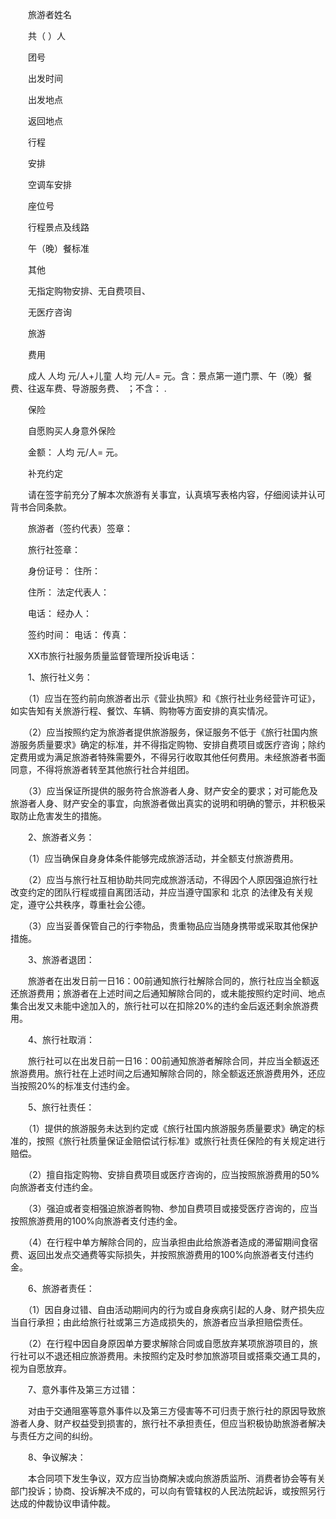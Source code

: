 
 


　　旅游者姓名


　　共（ ）人


　　团号


　　出发时间


　　出发地点


　　返回地点


　　行程


　　安排


　　空调车安排


　　座位号


　　行程景点及线路


　　午（晚）餐标准


　　其他


　　无指定购物安排、无自费项目、


　　无医疗咨询


　　旅游


　　费用


　　成人 人均        元/人+儿童 人均        元/人= 元。含：景点第一道门票、午（晚）餐费、往返车费、导游服务费、 ；不含： .


　　保险


　　自愿购买人身意外保险


　　金额： 人均        元/人= 元。


　　补充约定


　　请在签字前充分了解本次旅游有关事宜，认真填写表格内容，仔细阅读并认可背书合同条款。


　　旅游者（签约代表）签章：


　　旅行社签章：


　　身份证号： 住所：


　　住所： 法定代表人：


　　电话： 经办人：


　　签约时间： 电话： 传真：


　　XX市旅行社服务质量监督管理所投诉电话：


　　1、旅行社义务：


　　（1）应当在签约前向旅游者出示《营业执照》和《旅行社业务经营许可证》，如实告知有关旅游行程、餐饮、车辆、购物等方面安排的真实情况。


　　（2）应当按照约定为旅游者提供旅游服务，保证服务不低于《旅行社国内旅游服务质量要求》确定的标准，并不得指定购物、安排自费项目或医疗咨询；除约定费用或为满足旅游者特殊需要外，不得另行收取其他任何费用。未经旅游者书面同意，不得将旅游者转至其他旅行社合并组团。


　　（3）应当保证所提供的服务符合旅游者人身、财产安全的要求；对可能危及旅游者人身、财产安全的事宜，向旅游者做出真实的说明和明确的警示，并积极采取防止危害发生的措施。


　　2、旅游者义务：


　　（1）应当确保自身身体条件能够完成旅游活动，并全额支付旅游费用。


　　（2）应当与旅行社互相协助共同完成旅游活动，不得因个人原因强迫旅行社改变约定的团队行程或擅自离团活动，并应当遵守国家和
北京
的法律及有关规定，遵守公共秩序，尊重社会公德。


　　（3）应当妥善保管自己的行李物品，贵重物品应当随身携带或采取其他保护措施。


　　3、旅游者退团：


　　旅游者在出发日前一日16：00前通知旅行社解除合同的，旅行社应当全额返还旅游费用；旅游者在上述时间之后通知解除合同的，或未能按照约定时间、地点集合出发又未能中途加入的，旅行社可以在扣除20%的违约金后返还剩余旅游费用。


　　4、旅行社取消：


　　旅行社可以在出发日前一日16：00前通知旅游者解除合同，并应当全额返还旅游费用。旅行社在上述时间之后通知解除合同的，除全额返还旅游费用外，还应当按照20%的标准支付违约金。


　　5、旅行社责任：


　　（1）提供的旅游服务未达到约定或《旅行社国内旅游服务质量要求》确定的标准的，按照《旅行社质量保证金赔偿试行标准》或旅行社责任保险的有关规定进行赔偿。


　　（2）擅自指定购物、安排自费项目或医疗咨询的，应当按照旅游费用的50%向旅游者支付违约金。


　　（3）强迫或者变相强迫旅游者购物、参加自费项目或接受医疗咨询的，应当按照旅游费用的100%向旅游者支付违约金。


　　（4）在行程中单方解除合同的，应当承担由此给旅游者造成的滞留期间食宿费、返回出发点交通费等实际损失，并按照旅游费用的100%向旅游者支付违约金。


　　6、旅游者责任：


　　（1）因自身过错、自由活动期间内的行为或自身疾病引起的人身、财产损失应当自行承担；由此给旅行社或第三方造成损失的，旅游者应当承担赔偿责任。


　　（2）在行程中因自身原因单方要求解除合同或自愿放弃某项旅游项目的，旅行社可以不退还相应旅游费用。未按照约定及时参加旅游项目或搭乘交通工具的，视为自愿放弃。


　　7、意外事件及第三方过错：


　　对由于交通阻塞等意外事件以及第三方侵害等不可归责于旅行社的原因导致旅游者人身、财产权益受到损害的，旅行社不承担责任，但应当积极协助旅游者解决与责任方之间的纠纷。


　　8、争议解决：


　　本合同项下发生争议，双方应当协商解决或向旅游质监所、消费者协会等有关部门投诉；协商、投诉解决不成的，可以向有管辖权的人民法院起诉，或按照另行达成的仲裁协议申请仲裁。
 


 

 
 
 
 
 
  


  
 

  


  


  
 
 
 
 

